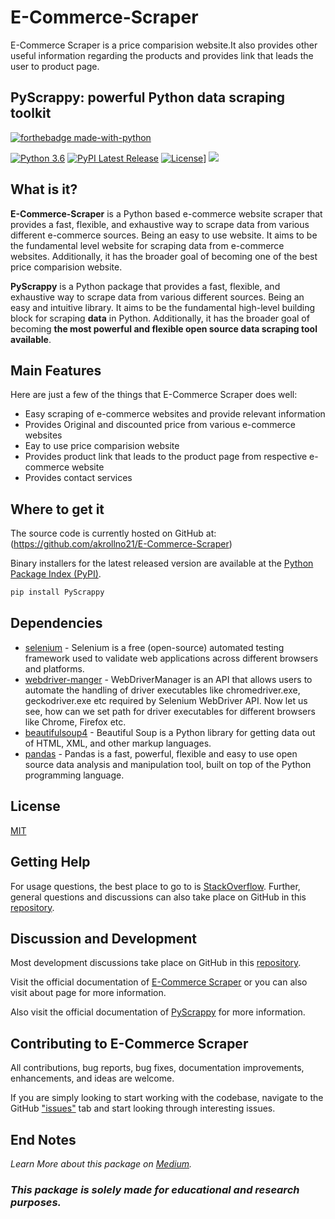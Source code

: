 # E-Commerce-Scraper
E-Commerce Scraper is a price comparision website.It also provides other useful information regarding the products and provides link that leads the user to product page.

## PyScrappy: powerful Python data scraping toolkit

[![forthebadge made-with-python](http://ForTheBadge.com/images/badges/made-with-python.svg)](https://www.python.org/)

[![Python 3.6](https://img.shields.io/badge/python-3.6-blue.svg)](https://www.python.org/downloads/release/python-360/)
[![PyPI Latest Release](https://img.shields.io/pypi/v/PyScrappy.svg)](https://pypi.org/project/PyScrappy/)
[![License](https://img.shields.io/pypi/l/PyScrappy.svg)](https://github.com/akrollno21/E-Commerce-Scraper/blob/main/LICENSE)]
![](https://img.shields.io/pypi/dm/PyScrappy)

## What is it?

**E-Commerce-Scraper** is a Python based e-commerce website scraper that provides a fast, flexible, and exhaustive way to scrape data from various different 
e-commerce sources. Being an easy to use website. It aims to be the fundamental level website for scraping data from e-commerce websites. Additionally, it has the broader goal of becoming one of the best price comparision website.

**PyScrappy** is a Python package that provides a fast, flexible, and exhaustive way to scrape data from various different sources. Being an
easy and intuitive library. It aims to be the fundamental high-level building block for scraping **data** in Python. Additionally, it has the broader goal of becoming **the most powerful and flexible open source data scraping tool available**.

## Main Features

Here are just a few of the things that E-Commerce Scraper does well:
- Easy scraping of e-commerce websites and provide relevant information
- Provides Original and discounted price from various e-commerce websites
- Eay to use price comparision website
- Provides product link that leads to the product page from respective e-commerce website
- Provides contact services

## Where to get it

The source code is currently hosted on GitHub at:
(https://github.com/akrollno21/E-Commerce-Scraper)

Binary installers for the latest released version are available at the [Python
Package Index (PyPI)](https://pypi.org/project/PyScrappy/).

```sh
pip install PyScrappy
```

## Dependencies

- [selenium](https://www.selenium.dev/) - Selenium is a free (open-source) automated testing framework used to validate web applications across different browsers and platforms.
- [webdriver-manger](https://github.com/bonigarcia/webdrivermanager) - WebDriverManager is an API that allows users to automate the handling of driver executables like chromedriver.exe, geckodriver.exe etc required by Selenium WebDriver API. Now let us see, how can we set path for driver executables for different browsers like Chrome, Firefox etc.
- [beautifulsoup4](https://www.crummy.com/software/BeautifulSoup/bs4/doc/) - Beautiful Soup is a Python library for getting data out of HTML, XML, and other markup languages.
- [pandas](https://pandas.pydata.org/) - Pandas is a fast, powerful, flexible and easy to use open source data analysis and manipulation tool, built on top of the Python programming language.

## License

[MIT](https://github.com/akrollno21/E-Commerce-Scraper/blob/main/LICENSE)

## Getting Help

For usage questions, the best place to go to is [StackOverflow](https://stackoverflow.com/questions/tagged/pyscrappy).
Further, general questions and discussions can also take place on GitHub in this [repository](https://github.com/akrollno21/E-Commerce-Scraper).

## Discussion and Development

Most development discussions take place on GitHub in this [repository](https://github.com/akrollno21/E-Commerce-Scraper).

Visit the official documentation of [E-Commerce Scraper](https://github.com/akrollno21/E-Commerce-Scraper/blob/main/E-COMMERCE%20SCRAPER/PyScrappy-0.1.1/src/static/3.pdf) or you can also visit about page for more information.

Also visit the official documentation of [PyScrappy](https://pyscrappy.netlify.app/) for more information.

## Contributing to E-Commerce Scraper

All contributions, bug reports, bug fixes, documentation improvements, enhancements, and ideas are welcome.

If you are simply looking to start working with the  codebase, navigate to the GitHub ["issues"](https://github.com/akrollno21/E-Commerce-Scraper/issues) tab and start looking through interesting issues.

## End Notes

_Learn More about this package on [Medium](https://medium.com/analytics-vidhya/web-scraping-in-python-using-the-all-new-pyscrappy-5c136ed6906b)._

### **_This package is solely made for educational and research purposes._**
